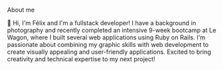 About me

👋 Hi, I'm Félix and I'm a fullstack developer! 
I have a background in photography and recently completed an intensive 9-week bootcamp at Le Wagon, where I built several web applications using Ruby on Rails. I'm passionate about combining my graphic skills with web development to create visually appealing and user-friendly applications. Excited to bring creativity and technical expertise to my next project!
